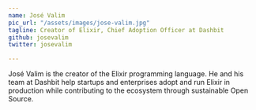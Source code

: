```yaml
---
name: José Valim
pic_url: "/assets/images/jose-valim.jpg"
tagline: Creator of Elixir, Chief Adoption Officer at Dashbit
github: josevalim
twitter: josevalim

---
```

José Valim is the creator of the Elixir programming language. He and his team at Dashbit help startups and enterprises adopt and run Elixir in production while contributing to the ecosystem through sustainable Open Source.